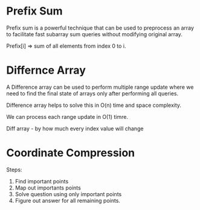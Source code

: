 Prefix Sum
================
Prefix sum is a powerful technique that can be used to preprocess an array to facilitate fast subarray sum queries without modifying original array.

Prefix[i] => sum of all elements from index 0 to i.

Differnce Array
=====================
A Difference array can be used to perform multiple range update where we need to find the final state of arrays only after performing all queries.

Difference array helps to solve this in O(n) time and space complexity.

We can process each range update in O(1) timre.

Diff array - by how much every index value will change


Coordinate Compression
========================
Steps:
1. Find important points
2. Map out importants points
3. Solve question using only important points
4. Figure out answer for all remaining points.